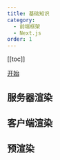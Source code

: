 ```yaml
---
title: 基础知识
category:
  - 前端框架
  - Next.js
order: 1
---
```


[[toc]]

[开始](https://nextjs.org/learn/basics/create-nextjs-app)

## 服务器渲染

## 客户端渲染

## 预渲染
